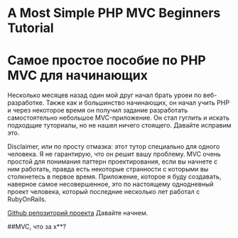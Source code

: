# A Most Simple PHP MVC Beginners Tutorial
# Самое простое пособие по PHP MVC для начинающих

Несколько месяцев назад один мой друг начал брать уроеи по веб-разработке. Также как и большинство начинающих, он начал учить PHP и через некоторое время он получил задание разработать самостоятельно небольшое MVC-приложение. Он стал гуглить и искать подходщие туториалы, но не нашел ничего стоящего. Давайте исправим это.

Disclaimer, или по просту отмазка: этот тутор специально для одного человека. Я не гарантирую, что он решит вашу проблему. MVC очень простой для понимания паттерн проектирования, если вы начнете с ним работать, правда есть некоторые странности с которыми вы столкнетесь в первое время. Приложение, которое я буду создавать, наверное самое несовершенное, это по настоящему однодневный проект человека, который последние несколько лет работал с RubyOnRails.

[Github репозиторий проекта](https://github.com/Raindal/php_mvc)
Давайте начнем.

##MVC, что за х**?

